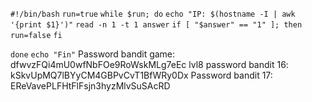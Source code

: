 `#!/bin/bash`
`run=true`
`while $run; do`
    `echo "IP: $(hostname -I | awk '{print $1}')"`
    `read -n 1 -t 1 answer`
    `if [ "$answer" == "1" ]; then`
      `run=false`
    `fi`

`done`
`echo "Fin"`
Password bandit game: dfwvzFQi4mU0wfNbFOe9RoWskMLg7eEc lvl8
password bandit 16: kSkvUpMQ7lBYyCM4GBPvCvT1BfWRy0Dx
Password bandit 17: EReVavePLFHtFlFsjn3hyzMlvSuSAcRD